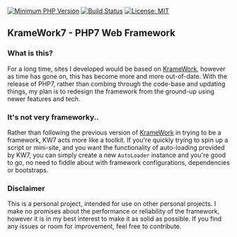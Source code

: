 [![Minimum PHP Version](https://img.shields.io/badge/php-%3E%3D%207.0-8892BF.svg?style=flat-square)](https://php.net/)
[![Build Status](https://img.shields.io/travis/Kruithne/KrameWork7.svg?style=flat-square)](https://travis-ci.org/Kruithne/KrameWork7)
[![License: MIT](https://img.shields.io/badge/License-MIT-yellow.svg?style=flat-square)](https://github.com/Kruithne/KrameWork7/blob/master/LICENSE)

## KrameWork7 - PHP7 Web Framework

### What is this?
For a long time, sites I developed would be based on [KrameWork](https://github.com/Kruithne/KrameWork), however as time has gone on, this has become more and more out-of-date. With the release of PHP7, rather than combing through the code-base and updating things, my plan is to redesign the framework from the ground-up using newer features and tech.

### It's not very frameworky..
Rather than following the previous version of [KrameWork](https://github.com/Kruithne/KrameWork) in trying to be a framework, KW7 acts more like a toolkit. If you're quickly trying to spin up a script or mini-site, and you want the functionality of auto-loading provided by KW7, you can simply create a new `AutoLoader` instance and you're good to go, no need to fiddle about with framework configurations, dependencies or bootstraps. 

### Disclaimer
This is a personal project, intended for use on other personal projects. I make no promises about the performance or reliability of the framework, however it is in my best interest to make it as solid as possible. If you find any issues or room for improvement, feel free to contribute.